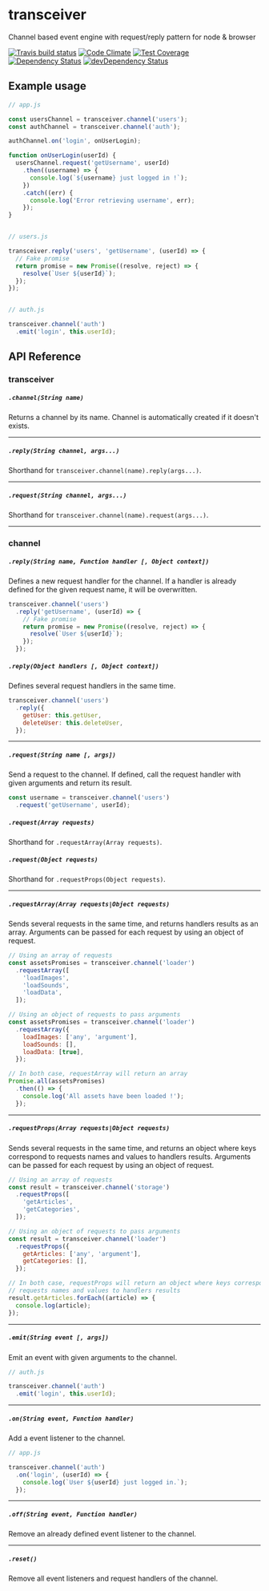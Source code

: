 # transceiver

Channel based event engine with request/reply pattern for node & browser

[![Travis build status](http://img.shields.io/travis/risq/transceiver.svg?style=flat)](https://travis-ci.org/risq/transceiver)
[![Code Climate](https://codeclimate.com/github/risq/transceiver/badges/gpa.svg)](https://codeclimate.com/github/risq/transceiver)
[![Test Coverage](https://codeclimate.com/github/risq/transceiver/badges/coverage.svg)](https://codeclimate.com/github/risq/transceiver)
[![Dependency Status](https://david-dm.org/risq/transceiver.svg)](https://david-dm.org/risq/transceiver)
[![devDependency Status](https://david-dm.org/risq/transceiver/dev-status.svg)](https://david-dm.org/risq/transceiver#info=devDependencies)


## Example usage

```js
// app.js

const usersChannel = transceiver.channel('users');
const authChannel = transceiver.channel('auth');

authChannel.on('login', onUserLogin);

function onUserLogin(userId) {
  usersChannel.request('getUsername', userId)
    .then((username) => {
      console.log(`${username} just logged in !`);
    })
    .catch((err) {
      console.log('Error retrieving username', err);
    });
}


// users.js

transceiver.reply('users', 'getUsername', (userId) => {
  // Fake promise
  return promise = new Promise((resolve, reject) => {
    resolve(`User ${userId}`);
  });
});


// auth.js

transceiver.channel('auth')
  .emit('login', this.userId);
```


## API Reference

### transceiver

##### `.channel(String name)`

Returns a channel by its name. Channel is automatically created if it doesn't exists.

---

##### `.reply(String channel, args...)`

Shorthand for `transceiver.channel(name).reply(args...)`.

---

##### `.request(String channel, args...)`

Shorthand for `transceiver.channel(name).request(args...)`.

---

### channel

##### `.reply(String name, Function handler [, Object context])`

Defines a new request handler for the channel. If a handler is already defined for the
given request name, it will be overwritten.

```js
transceiver.channel('users')
  .reply('getUsername', (userId) => {
    // Fake promise
    return promise = new Promise((resolve, reject) => {
      resolve(`User ${userId}`);
    });
  });
```


##### `.reply(Object handlers [, Object context])`

Defines several request handlers in the same time.

```js
transceiver.channel('users')
  .reply({
    getUser: this.getUser,
    deleteUser: this.deleteUser,
  });
```

---

##### `.request(String name [, args])`

Send a request to the channel. If defined, call the request handler with given arguments
and return its result.

```js
const username = transceiver.channel('users')
  .request('getUsername', userId);
```


##### `.request(Array requests)`

Shorthand for `.requestArray(Array requests)`.


##### `.request(Object requests)`

Shorthand for `.requestProps(Object requests)`.

---

##### `.requestArray(Array requests|Object requests)`

Sends several requests in the same time, and returns handlers results as an array.
Arguments can be passed for each request by using an object of request.

```js
// Using an array of requests
const assetsPromises = transceiver.channel('loader')
  .requestArray([
    'loadImages',
    'loadSounds',
    'loadData',
  ]);

// Using an object of requests to pass arguments
const assetsPromises = transceiver.channel('loader')
  .requestArray({
    loadImages: ['any', 'argument'],
    loadSounds: [],
    loadData: [true],
  });

// In both case, requestArray will return an array
Promise.all(assetsPromises)
  .then(() => {
    console.log('All assets have been loaded !');
  });
```

---

##### `.requestProps(Array requests|Object requests)`

Sends several requests in the same time, and returns an object where keys correspond to
requests names and values to handlers results. Arguments can be passed for each request
by using an object of request.

```js
// Using an array of requests
const result = transceiver.channel('storage')
  .requestProps([
    'getArticles',
    'getCategories',
  ]);

// Using an object of requests to pass arguments
const result = transceiver.channel('loader')
  .requestProps({
    getArticles: ['any', 'argument'],
    getCategories: [],
  });

// In both case, requestProps will return an object where keys correspond to
// requests names and values to handlers results
result.getArticles.forEach((article) => {
  console.log(article);
});
```

---

##### `.emit(String event [, args])`

Emit an event with given arguments to the channel.

```js
// auth.js

transceiver.channel('auth')
  .emit('login', this.userId);
```

---

##### `.on(String event, Function handler)`

Add a event listener to the channel.

```js
// app.js

transceiver.channel('auth')
  .on('login', (userId) => {
    console.log(`User ${userId} just logged in.`);
  });
```

---

##### `.off(String event, Function handler)`

Remove an already defined event listener to the channel.

---

##### `.reset()`

Remove all event listeners and request handlers of the channel.
